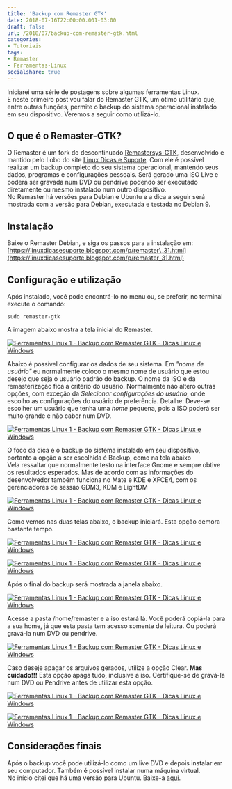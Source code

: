 ```yaml
---
title: 'Backup com Remaster GTK'
date: 2018-07-16T22:00:00.001-03:00
draft: false
url: /2018/07/backup-com-remaster-gtk.html
categories:
- Tutoriais
tags: 
- Remaster
- Ferramentas-Linux
socialshare: true
---
```

  

Iniciarei uma série de postagens sobre algumas ferramentas Linux.  
E neste primeiro post vou falar do Remaster GTK, um ótimo utilitário que, entre outras funções, permite o backup do sistema operacional instalado em seu dispositivo. Veremos a seguir como utilizá-lo.

<!--more-->  

## O que é o Remaster-GTK?

  

O Remaster é um fork do descontinuado [Remastersys-GTK](https://info.wsouza.com.br/2013/01/remastersys-um-otimo-utilitario-de.html), desenvolvido e mantido pelo Lobo do site [Linux Dicas e Suporte](https://linuxdicasesuporte.blogspot.com/). Com ele é possível realizar um backup completo do seu sistema operacional, mantendo seus dados, programas e configurações pessoais. Será gerado uma ISO Live e poderá ser gravada num DVD ou pendrive podendo ser executado diretamente ou mesmo instalado num outro dispositivo.  
No Remaster há versões para Debian e Ubuntu e a dica a seguir será mostrada com a versão para Debian, executada e testada no Debian 9.

  

## Instalação

  

Baixe o Remaster Debian, e siga os passos para a instalação em: [https://linuxdicasesuporte.blogspot.com/p/remaster\_31.html](https://linuxdicasesuporte.blogspot.com/p/remaster_31.html)

  

## Configuração e utilização

  

Após instalado, você pode encontrá-lo no menu ou, se preferir, no terminal execute o comando:

  

`sudo remaster-gtk`

  

A imagem abaixo mostra a tela inicial do Remaster.

  

[![Ferramentas Linux 1 - Backup com Remaster GTK - Dicas Linux e Windows](https://1.bp.blogspot.com/-U0Jq_wVBMxM/W00q3EpK56I/AAAAAAAAIkU/98DsJ7cm6B4BJKxl7qyF-YJ_Y4OBzPZ-ACLcBGAs/s640/Captura%2Bde%2Btela%2Bde%2B2018-07-15%2B23-43-44.png "Ferramentas Linux 1 - Backup com Remaster GTK - Dicas Linux e Windows")](https://1.bp.blogspot.com/-U0Jq_wVBMxM/W00q3EpK56I/AAAAAAAAIkU/98DsJ7cm6B4BJKxl7qyF-YJ_Y4OBzPZ-ACLcBGAs/s1600/Captura%2Bde%2Btela%2Bde%2B2018-07-15%2B23-43-44.png)

  

Abaixo é possível configurar os dados de seu sistema. Em _"nome de usuário"_ eu normalmente coloco o mesmo nome de usuário que estou desejo que seja o usuário padrão do backup. O nome da ISO e da remasterização fica a critério do usuário. Normalmente não altero outras opções, com exceção da _Selecionar configurações do usuário_, onde escolho as configurações do usuário de preferência. Detalhe: Deve-se escolher um usuário que tenha uma _home_ pequena, pois a ISO poderá ser muito grande e não caber num DVD.

  

[![Ferramentas Linux 1 - Backup com Remaster GTK - Dicas Linux e Windows](https://1.bp.blogspot.com/-5QpyGXZFakk/W00q3LpSA5I/AAAAAAAAIkQ/93kt4mEsTQo8yxIaylmKIScMOB0v8eV5wCLcBGAs/s640/Captura%2Bde%2Btela%2Bde%2B2018-07-15%2B23-44-04.png "Ferramentas Linux 1 - Backup com Remaster GTK - Dicas Linux e Windows")](https://1.bp.blogspot.com/-5QpyGXZFakk/W00q3LpSA5I/AAAAAAAAIkQ/93kt4mEsTQo8yxIaylmKIScMOB0v8eV5wCLcBGAs/s1600/Captura%2Bde%2Btela%2Bde%2B2018-07-15%2B23-44-04.png)

  

O foco da dica é o backup do sistema instalado em seu dispositivo, portanto a opção a ser escolhida é Backup, como na tela abaixo  
Vela ressaltar que normalmente testo na interface Gnome e sempre obtive os resultados esperados. Mas de acordo com as informações do desenvolvedor também funciona no Mate e KDE e XFCE4, com os gerenciadores de sessão GDM3, KDM e LightDM

  

[![Ferramentas Linux 1 - Backup com Remaster GTK - Dicas Linux e Windows](https://2.bp.blogspot.com/-BZGM_L9z-QU/W00q3CXEy0I/AAAAAAAAIkY/B0WufJMwtcQraIdV0UlJqJrSTsmQI3pxwCLcBGAs/s640/Captura%2Bde%2Btela%2Bde%2B2018-07-15%2B23-44-22.png "Ferramentas Linux 1 - Backup com Remaster GTK - Dicas Linux e Windows")](https://2.bp.blogspot.com/-BZGM_L9z-QU/W00q3CXEy0I/AAAAAAAAIkY/B0WufJMwtcQraIdV0UlJqJrSTsmQI3pxwCLcBGAs/s1600/Captura%2Bde%2Btela%2Bde%2B2018-07-15%2B23-44-22.png)

  

Como vemos nas duas telas abaixo, o backup iniciará. Esta opção demora bastante tempo.

  

[![Ferramentas Linux 1 - Backup com Remaster GTK - Dicas Linux e Windows](https://1.bp.blogspot.com/-3tvnQi3yqBQ/W00q3lCFJSI/AAAAAAAAIkc/qhQg2Rvc6LIBpvWhvenL3MzDMMiyyJr7ACLcBGAs/s640/Captura%2Bde%2Btela%2Bde%2B2018-07-15%2B23-44-30.png "Ferramentas Linux 1 - Backup com Remaster GTK - Dicas Linux e Windows")](https://1.bp.blogspot.com/-3tvnQi3yqBQ/W00q3lCFJSI/AAAAAAAAIkc/qhQg2Rvc6LIBpvWhvenL3MzDMMiyyJr7ACLcBGAs/s1600/Captura%2Bde%2Btela%2Bde%2B2018-07-15%2B23-44-30.png)

  

[![Ferramentas Linux 1 - Backup com Remaster GTK - Dicas Linux e Windows](https://3.bp.blogspot.com/-meGCL-YNs38/W00q38--OLI/AAAAAAAAIkg/t5NxyrsswsYNrxP1zVK9ooTgC9bK_WgdACLcBGAs/s640/Captura%2Bde%2Btela%2Bde%2B2018-07-15%2B23-48-09.png "Ferramentas Linux 1 - Backup com Remaster GTK - Dicas Linux e Windows")](https://3.bp.blogspot.com/-meGCL-YNs38/W00q38--OLI/AAAAAAAAIkg/t5NxyrsswsYNrxP1zVK9ooTgC9bK_WgdACLcBGAs/s1600/Captura%2Bde%2Btela%2Bde%2B2018-07-15%2B23-48-09.png)

  

Após o final do backup será mostrada a janela abaixo.

  

[![Ferramentas Linux 1 - Backup com Remaster GTK - Dicas Linux e Windows](https://4.bp.blogspot.com/-ZTFVn6rXj_c/W00q4P8Ab2I/AAAAAAAAIkk/rmDXE6alhpIkjbyw6O3jwzS_ienwi-AnwCLcBGAs/s640/Captura%2Bde%2Btela%2Bde%2B2018-07-16%2B01-21-24.png "Ferramentas Linux 1 - Backup com Remaster GTK - Dicas Linux e Windows")](https://4.bp.blogspot.com/-ZTFVn6rXj_c/W00q4P8Ab2I/AAAAAAAAIkk/rmDXE6alhpIkjbyw6O3jwzS_ienwi-AnwCLcBGAs/s1600/Captura%2Bde%2Btela%2Bde%2B2018-07-16%2B01-21-24.png)

  

Acesse a pasta /home/remaster e a iso estará lá. Você poderá copiá-la para a sua home, já que esta pasta tem acesso somente de leitura. Ou poderá gravá-la num DVD ou pendrive.

  

[![Ferramentas Linux 1 - Backup com Remaster GTK - Dicas Linux e Windows](https://3.bp.blogspot.com/-lf4MolYBAIw/W00q4ZNLUQI/AAAAAAAAIko/c2y1PR_uHyM6qKG0Xm8j373yB7Jn7jx3ACLcBGAs/s640/Captura%2Bde%2Btela%2Bde%2B2018-07-16%2B01-26-21.png "Ferramentas Linux 1 - Backup com Remaster GTK - Dicas Linux e Windows")](https://3.bp.blogspot.com/-lf4MolYBAIw/W00q4ZNLUQI/AAAAAAAAIko/c2y1PR_uHyM6qKG0Xm8j373yB7Jn7jx3ACLcBGAs/s1600/Captura%2Bde%2Btela%2Bde%2B2018-07-16%2B01-26-21.png)

  

Caso deseje apagar os arquivos gerados, utilize a opção Clear. **Mas cuidado!!!** Esta opção apaga tudo, inclusive a iso. Certifique-se de gravá-la num DVD ou Pendrive antes de utilizar esta opção.

  

[![Ferramentas Linux 1 - Backup com Remaster GTK - Dicas Linux e Windows](https://2.bp.blogspot.com/-y0Y-6rBLBU4/W00q4mOXDDI/AAAAAAAAIks/vZLn8DfUD5ILN8TvjcZYIG8E_5FHoebDQCLcBGAs/s640/Captura%2Bde%2Btela%2Bde%2B2018-07-16%2B01-26-42.png "Ferramentas Linux 1 - Backup com Remaster GTK - Dicas Linux e Windows")](https://2.bp.blogspot.com/-y0Y-6rBLBU4/W00q4mOXDDI/AAAAAAAAIks/vZLn8DfUD5ILN8TvjcZYIG8E_5FHoebDQCLcBGAs/s1600/Captura%2Bde%2Btela%2Bde%2B2018-07-16%2B01-26-42.png)

  

[![Ferramentas Linux 1 - Backup com Remaster GTK - Dicas Linux e Windows](https://2.bp.blogspot.com/-4O_0GBz3IVk/W00q4x-Z3qI/AAAAAAAAIkw/PKtwThUSWcERrnyrfSGCuVpp5EPAIvsSQCLcBGAs/s640/Captura%2Bde%2Btela%2Bde%2B2018-07-16%2B01-27-00.png "Ferramentas Linux 1 - Backup com Remaster GTK - Dicas Linux e Windows")](https://2.bp.blogspot.com/-4O_0GBz3IVk/W00q4x-Z3qI/AAAAAAAAIkw/PKtwThUSWcERrnyrfSGCuVpp5EPAIvsSQCLcBGAs/s1600/Captura%2Bde%2Btela%2Bde%2B2018-07-16%2B01-27-00.png)

  
## Considerações finais

  

Após o backup você pode utilizá-lo como um live DVD e depois instalar em seu computador. Também é possível instalar numa máquina virtual.  
No início citei que há uma versão para Ubuntu. Baixe-a [aqui](https://linuxdicasesuporte.blogspot.com/p/remaster-gtk-ubuntu-e-derivados.html).
